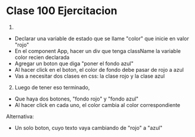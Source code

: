 # Clase 100 Ejercitacion 

1) 

- Declarar una variable de estado que se llame "color" que inicie en valor "rojo"
- En el component App, hacer un div que tenga className la variable color recien declarada
- Agregar un boton que diga "poner el fondo azul"
- Al hacer click en el boton, el color de fondo debe pasar de rojo a azul 
- Vas a necesitar dos clases en css: la clase rojo y la clase azul


2) Luego de tener eso terminado, 
- Que haya dos botones, "fondo rojo" y "fondo azul"
- Al hacer click en cada uno, el color cambia al color correspondiente

Alternativa: 
- Un solo boton, cuyo texto vaya cambiando de "rojo" a "azul"

